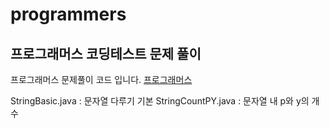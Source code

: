 # programmers
## 프로그래머스 코딩테스트 문제 풀이

프로그래머스 문제풀이 코드 입니다.
[프로그래머스](https://programmers.co.kr/learn/challenges)

StringBasic.java    : 문자열 다루기 기본
StringCountPY.java  : 문자열 내 p와 y의 개수

